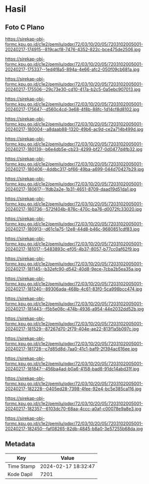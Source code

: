 # Hasil

## Foto C Plano

https://sirekap-obj-formc.kpu.go.id/c1e2/pemilu/pdpr/72/03/10/20/05/7203102005001-20240217-174915--819cacf8-7476-4352-822c-bce475de2506.jpg

https://sirekap-obj-formc.kpu.go.id/c1e2/pemilu/pdpr/72/03/10/20/05/7203102005001-20240217-175337--1ed4f8a5-894a-4e66-afc2-050f09cb681a.jpg

https://sirekap-obj-formc.kpu.go.id/c1e2/pemilu/pdpr/72/03/10/20/05/7203102005001-20240217-175506--29c73e30-cd10-417a-b2c5-0a5ebc907013.jpg

https://sirekap-obj-formc.kpu.go.id/c1e2/pemilu/pdpr/72/03/10/20/05/7203102005001-20240217-175647--d560c4cd-3e68-4f8b-88fc-1d14cf8d8102.jpg

https://sirekap-obj-formc.kpu.go.id/c1e2/pemilu/pdpr/72/03/10/20/05/7203102005001-20240217-180004--a8daab88-1320-49b6-ac9d-ce2a714b499d.jpg

https://sirekap-obj-formc.kpu.go.id/c1e2/pemilu/pdpr/72/03/10/20/05/7203102005001-20240217-180139--b6e4db5e-cb23-4299-bf27-0d0477d4fb32.jpg

https://sirekap-obj-formc.kpu.go.id/c1e2/pemilu/pdpr/72/03/10/20/05/7203102005001-20240217-180406--4ddbc317-bf66-49ba-a699-044d70427b29.jpg

https://sirekap-obj-formc.kpu.go.id/c1e2/pemilu/pdpr/72/03/10/20/05/7203102005001-20240217-180617--1fdb2a2e-1b31-4651-8709-daad19d51da1.jpg

https://sirekap-obj-formc.kpu.go.id/c1e2/pemilu/pdpr/72/03/10/20/05/7203102005001-20240217-180736--572f404b-876c-470c-ba76-d0072fc33020.jpg

https://sirekap-obj-formc.kpu.go.id/c1e2/pemilu/pdpr/72/03/10/20/05/7203102005001-20240217-180913--d61c1a75-12e8-44d8-b46c-9680851cdf83.jpg

https://sirekap-obj-formc.kpu.go.id/c1e2/pemilu/pdpr/72/03/10/20/05/7203102005001-20240217-181017--5483893c-ef05-4b37-8057-b77cc0af62f9.jpg

https://sirekap-obj-formc.kpu.go.id/c1e2/pemilu/pdpr/72/03/10/20/05/7203102005001-20240217-181145--b32efc90-d542-40d8-9ece-7cba2b5ea35a.jpg

https://sirekap-obj-formc.kpu.go.id/c1e2/pemilu/pdpr/72/03/10/20/05/7203102005001-20240217-181240--89306ada-468b-4c61-83f0-5ca998bcc474.jpg

https://sirekap-obj-formc.kpu.go.id/c1e2/pemilu/pdpr/72/03/10/20/05/7203102005001-20240217-181443--f5b5e08c-474b-4936-a954-44e2032dd52b.jpg

https://sirekap-obj-formc.kpu.go.id/c1e2/pemilu/pdpr/72/03/10/20/05/7203102005001-20240217-181529--87267d70-2f79-404e-ae22-813f1a5b097c.jpg

https://sirekap-obj-formc.kpu.go.id/c1e2/pemilu/pdpr/72/03/10/20/05/7203102005001-20240217-181728--c7d85d8d-7aa0-41c1-baf9-2f394ac616ee.jpg

https://sirekap-obj-formc.kpu.go.id/c1e2/pemilu/pdpr/72/03/10/20/05/7203102005001-20240217-181847--456ba4ad-b0a6-4158-bad8-91dc14abd31f.jpg

https://sirekap-obj-formc.kpu.go.id/c1e2/pemilu/pdpr/72/03/10/20/05/7203102005001-20240217-182228--0405ed28-7398-4fee-92e4-bc5e385ca116.jpg

https://sirekap-obj-formc.kpu.go.id/c1e2/pemilu/pdpr/72/03/10/20/05/7203102005001-20240217-182357--6103dc70-68aa-4ccc-a0af-c00078e9a8e3.jpg

https://sirekap-obj-formc.kpu.go.id/c1e2/pemilu/pdpr/72/03/10/20/05/7203102005001-20240217-182450--faf08265-82db-4845-b8a0-3e57255b68da.jpg


## Metadata

| Key        | Value               |
| ---------- | ------------------- |
| Time Stamp | 2024-02-17 18:32:47 |
| Kode Dapil | 7201                |



